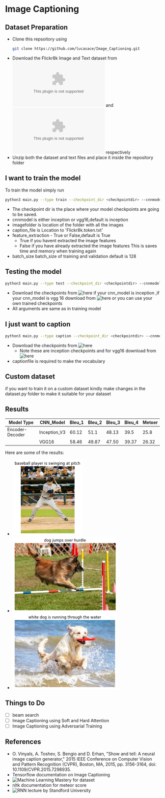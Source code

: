 # Image Captioning

## Dataset Preparation
* Clone this repsoitory using 
  ```bash 
  git clone https://github.com/lucasace/Image_Captioning.git 
  ```
* Download the Flickr8k Image and Text dataset from ![here](https://github.com/jbrownlee/Datasets/releases/download/Flickr8k/Flickr8k_Dataset.zip) and ![here](https://github.com/jbrownlee/Datasets/releases/download/Flickr8k/Flickr8k_text.zip) respectively
* Unzip both the dataset and text files and place it inside the repository folder

## I want to train the model
To train the model simply run
```bash
python3 main.py --type train --checkpoint_dir <checkpointdir> --cnnmodel <cnnmodel> --image_folder <imagefolder location> --caption_file <location to token,txt> --feature_extraction <True or False> -- batch_size <batchsize>
```
* The checkpoint dir is the place where your model checkpoints are going to be saved.
* cnnmodel is either inception or vgg16,default is inception
* imagefolder is location of the folder with all the images
* caption_file is Location to 'Flickr8k.token.txt'
* feature_extraction - True or False,default is True
  * True if you havent extracted the image features
  * False if you have already extracted the image features
  This is saves time and memory when training again 
 * batch_size batch_size of training and validation default is 128
 
 ## Testing the model
 ```bash
python3 main.py --type test --checkpoint_dir <checkpointdir> --cnnmodel <cnnmodel> --image_folder <imagefolder location> --caption_file <location to token,txt> --feature_extraction <True or False>
```
* Download the checkpoints from ![here](https://drive.google.com/drive/u/1/folders/1-VJXewV_Da9TNLrNpwORY5EY0_slxT1g) if your cnn_model is inception ,if your cnn_model is vgg 16 download from ![here](https://drive.google.com/drive/u/1/folders/1o020lkAFADNs_4vGJKAxGl_-NP41VHyN) or you can use your own trained checkpoints
* All arguments are same as in training model
 
 ## I just want to caption
 
 ```bash
 python3 main.py --type caption --checkpoint_dir <checkpointdir> --cnnmodel <cnnmodel> --caption_file <location to token,txt>
 ```
 * Download the checkpoints from ![here](https://drive.google.com/drive/u/1/folders/1-VJXewV_Da9TNLrNpwORY5EY0_slxT1g)
    * Note these are inception checkpoints and for vgg16 download from ![here](https://drive.google.com/drive/u/1/folders/1o020lkAFADNs_4vGJKAxGl_-NP41VHyN) 
 * captionfile is required to make the vocabulary
 
 ## Custom dataset
  if you want to train it on a custom dataset kindly make changes in the dataset.py folder to make it suitable for your dataset
  
 ## Results
 |Model Type|CNN_Model|Bleu_1|Bleu_2|Bleu_3|Bleu_4|Metoer|
 | --- | --- | --- | --- | --- | --- | --- |
 |Encoder-Decoder|Inception_V3|60.12|51.1|48.13|39.5|25.8|
 | |VGG16|58.46|49.87 |47.50|39.37|26.32|
 
 Here are some of the results:
 * ![1](results/baseball.png)
 * ![2](results/index.png)
 * ![3](results/dogfrisbee.png)
 
 ## Things to Do
 - [ ] beam search
 - [ ] Image Captioning using Soft and Hard Attention
 - [ ] Image Captioning using Adversarial Training
 
 ## References
 * O. Vinyals, A. Toshev, S. Bengio and D. Erhan, "Show and tell: A neural image caption generator," 2015 IEEE Conference on Computer Vision and Pattern Recognition (CVPR), Boston, MA, 2015, pp. 3156-3164, doi: 10.1109/CVPR.2015.7298935.
 * Tensorflow documentation on Image Captioning
 * ![Machine Learning Mastery](https://machinelearningmastery.com/develop-a-deep-learning-caption-generation-model-in-python/) for dataset
 * nltk documentation for meteor score
 * ![RNN lecture by Standford University](https://www.youtube.com/watch?v=6niqTuYFZLQ&t=1731s)
